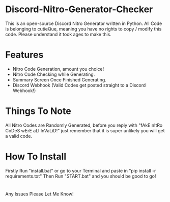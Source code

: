 # Discord-Nitro-Generator-Checker
This is an open-source Discord Nitro Generator written in Python. All Code is belonging to cutieQue, meaning you have no rights to copy / modify this code.
Please understand it took ages to make this.
# Features
+ Nitro Code Generation, amount you choice!
+ Nitro Code Checking while Generating.
+ Summary Screen Once Finished Generating.
+ Discord Webhook (Valid Codes get posted straight to a Discord Webhook!)
# Things To Note
All Nitro Codes are Randomly Generated, before you reply with "fAkE nItRo CoDeS wErE aLl InVaLiD!" just remember that it is super unlikely you will get a valid code. 
# How To Install
Firstly Run "install.bat" or go to your Terminal and paste in "pip install -r requirements.txt"
Then Run "START.bat" and you should be good to go!
#
Any Issues Please Let Me Know!
